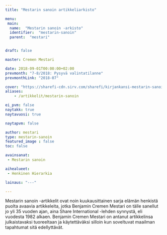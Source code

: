 ```yaml
---
title: "Mestarin sanoin artikkeliarkisto"

menu:
 main:
  name:  "Mestarin sanoin -arkisto"
  identifier:  "mestarin-sanoin"
  parent:  "mestari"


draft: false

master: Cremen Mestari

date: 2018-09-01T00:00:00+02:00
prevmonth: "7-8/2018: Pysyvä valintatilanne"
prevmonthLink: "2018-07"

cover: "https://sharefi-cdn.sirv.com/sharefi/kirjankansi-mestarin-sanoin-kirja-artikkelit.gif"
aliases:
    - /artikkelit/mestarin-sanoin

ei_pvm: false
naytakk: true
naytavuosi: true

naytapvm: false

author: mestari
type: mestarin-sanoin
featured_image : false
toc: false

avainsanat:
 - Mestarin sanoin

aihealueet:
 - Henkinen Hierarkia

lainaus: "---"

---
```

<p class="alustus">Mestarin sanoin -artikkelit ovat noin kuukausittainen sarja elämän henkistä puolta avaavia artikkeleita, jotka Benjamin Cremen Mestari on tälle sanellut jo yli 35 vuoden ajan, aina Share International -lehden synnystä, eli vuodesta 1982 alkaen. Benjamin Cremen Mestari on antanut artikkelinsa julkaistavaksi tuoreeltaan ja käytettäväksi silloin kun soveltuvat maailman tapahtumat sitä edellyttävät.</p>

